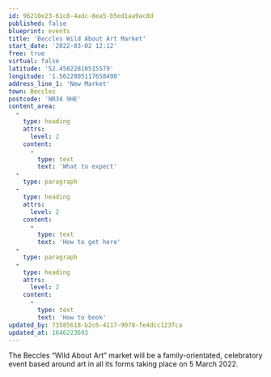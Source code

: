 ```yaml
---
id: 96210e23-61c8-4adc-8ea5-b5ed1aa9ac8d
published: false
blueprint: events
title: 'Beccles Wild About Art Market'
start_date: '2022-03-02 12:12'
free: true
virtual: false
latitude: '52.45822810515579'
longitude: '1.5622805117658498'
address_line_1: 'New Market'
town: Beccles
postcode: 'NR34 9HE'
content_area:
  -
    type: heading
    attrs:
      level: 2
    content:
      -
        type: text
        text: 'What to expect'
  -
    type: paragraph
  -
    type: heading
    attrs:
      level: 2
    content:
      -
        type: text
        text: 'How to get here'
  -
    type: paragraph
  -
    type: heading
    attrs:
      level: 2
    content:
      -
        type: text
        text: 'How to book'
updated_by: 73585618-b2c6-4117-9078-fe4dcc123fca
updated_at: 1646223693
---
```

The Beccles “Wild About Art” market will be a family-orientated, celebratory event based around art in all its forms taking place on 5 March 2022.